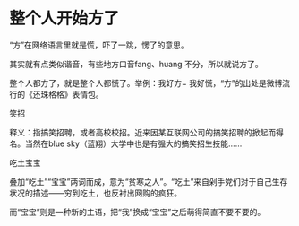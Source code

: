 # 整个人开始方了

“方”在网络语言里就是慌，吓了一跳，愣了的意思。 

其实就有点类似谐音，有些地方口音fang、huang 不分，所以就说方了。 

整个人都方了，就是整个人都慌了。举例：我好方= 我好慌，“方”的出处是微博流行的《还珠格格》表情包。 

笑招 

释义：指搞笑招聘，或者高校校招。近来因某互联网公司的搞笑招聘的掀起而得名。当然在blue sky（蓝翔）大学中也是有强大的搞笑招生技能…… 

吃土宝宝 

叠加“吃土”“宝宝”两词而成，意为“贫寒之人”。“吃土”来自剁手党们对于自己生存状况的描述——穷到吃土，也反衬出网购的疯狂。 

而“宝宝”则是一种新的主语，把“我”换成“宝宝”之后萌得简直不要不要的。